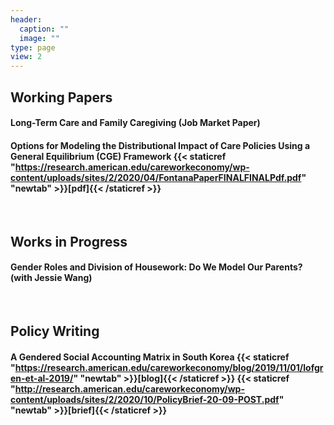 ```yaml
---
header:
  caption: ""
  image: ""
type: page
view: 2
---
```


## Working Papers  
  
#### Long-Term Care and Family Caregiving (Job Market Paper) 

#### Options for Modeling the Distributional Impact of Care Policies Using a General Equilibrium (CGE) Framework {{< staticref "https://research.american.edu/careworkeconomy/wp-content/uploads/sites/2/2020/04/FontanaPaperFINALFINALPdf.pdf" "newtab" >}}[pdf]{{< /staticref >}} 

<br>

## Works in Progress

#### Gender Roles and Division of Housework: Do We Model Our Parents? (with Jessie Wang)

<br>

## Policy Writing

#### A Gendered Social Accounting Matrix in South Korea {{< staticref "https://research.american.edu/careworkeconomy/blog/2019/11/01/lofgren-et-al-2019/" "newtab" >}}[blog]{{< /staticref >}} {{< staticref "http://research.american.edu/careworkeconomy/wp-content/uploads/sites/2/2020/10/PolicyBrief-20-09-POST.pdf" "newtab" >}}[brief]{{< /staticref >}} 




